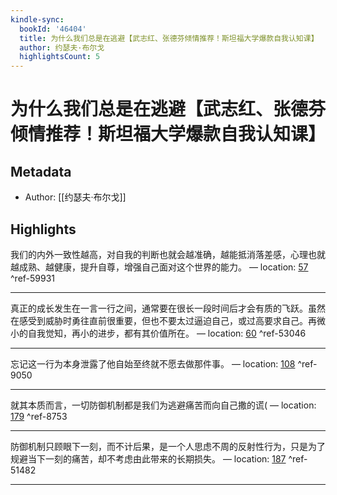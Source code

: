 ```yaml
---
kindle-sync:
  bookId: '46404'
  title: 为什么我们总是在逃避【武志红、张德芬倾情推荐！斯坦福大学爆款自我认知课】
  author: 约瑟夫·布尔戈
  highlightsCount: 5
---
```

# 为什么我们总是在逃避【武志红、张德芬倾情推荐！斯坦福大学爆款自我认知课】
## Metadata
* Author: [[约瑟夫·布尔戈]]

## Highlights
我们的内外一致性越高，对自我的判断也就会越准确，越能抵消落差感，心理也就越成熟、越健康，提升自尊，增强自己面对这个世界的能力。 — location: [57]() ^ref-59931

---
真正的成长发生在一言一行之间，通常要在很长一段时间后才会有质的飞跃。虽然在感受到威胁时勇往直前很重要，但也不要太过逼迫自己，或过高要求自己。再微小的自我觉知，再小的进步，都有其价值所在。 — location: [60]() ^ref-53046

---
忘记这一行为本身泄露了他自始至终就不愿去做那件事。 — location: [108]() ^ref-9050

---
就其本质而言，一切防御机制都是我们为逃避痛苦而向自己撒的谎( — location: [179]() ^ref-8753

---
防御机制只顾眼下一刻，而不计后果，是一个人思虑不周的反射性行为，只是为了规避当下一刻的痛苦，却不考虑由此带来的长期损失。 — location: [187]() ^ref-51482

---
